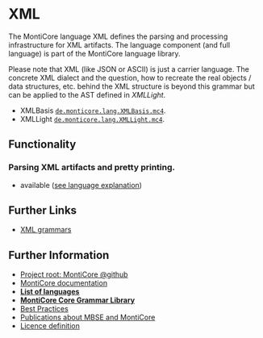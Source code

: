 <!-- (c) https://github.com/MontiCore/monticore -->
# XML


The MontiCore language XML defines the parsing and processing infrastructure 
for XML artifacts.
The language component (and full language) is part of the MontiCore language 
library.

Please note that XML (like JSON or ASCII) is just a carrier language.
The concrete XML dialect and the question, how to recreate the
real objects / data structures, etc. behind the XML structure
is beyond this grammar but can be applied to the AST defined in *XMLLight*.

* XMLBasis [`de.monticore.lang.XMLBasis.mc4`](src/main/grammars/de/monticore/lang/XMLBasis.mc4).
* XMLLight [`de.monticore.lang.XMLLight.mc4`](src/main/grammars/de/monticore/lang/XMLLight.mc4).


## Functionality

### Parsing XML artifacts and pretty printing.
* available ([see language explanation](src/main/grammars/de/monticore/lang/xml.md))
  

## Further Links

* [XML grammars](src/main/grammars/de/monticore/lang/)

## Further Information

* [Project root: MontiCore @github](https://github.com/MontiCore/monticore)
* [MontiCore documentation](http://www.monticore.de/)
* [**List of languages**](https://github.com/MontiCore/monticore/blob/dev/docs/Languages.md)
* [**MontiCore Core Grammar Library**](https://github.com/MontiCore/monticore/blob/dev/monticore-grammar/src/main/grammars/de/monticore/Grammars.md)
* [Best Practices](https://github.com/MontiCore/monticore/blob/dev/docs/BestPractices.md)
* [Publications about MBSE and MontiCore](https://www.se-rwth.de/publications/)
* [Licence definition](https://github.com/MontiCore/monticore/blob/master/00.org/Licenses/LICENSE-MONTICORE-3-LEVEL.md)

